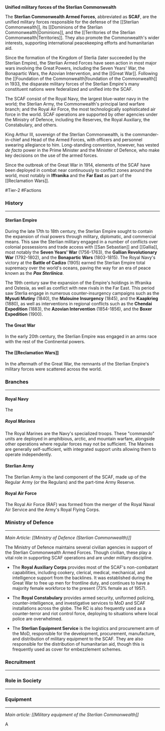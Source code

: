 **Unified military forces of the Sterlian Commonwealth**

The **Sterlian Commonwealth Armed Forces**, abbreviated as **SCAF**, are the unified military forces responsible for the defense of the [[Sterlian Commonwealth]], its [[Dominions of the Sterlian Commonwealth|Dominions]], and the [[Territories of the Sterlian Commonwealth|Territories]]. They also promote the Commonwealth's wider interests, supporting international peacekeeping efforts and humanitarian aid.

Since the formation of the Kingdom of Sterlia (later succeeded by the Sterlian Empire), the Sterlian Armed Forces have seen action in most major wars involving the Great Powers, including the Seven Years' War, the Bonapartic Wars, the Azovian Intervention, and the [[Great War]]. Following the [[Foundation of the Commonwealth|foundation of the Commonwealth]] in 1933, the disparate military forces of the Sterlian Empire's many constituent nations were federalized and unified into the SCAF. 

The SCAF consist of the Royal Navy, the largest blue-water navy in the world; the Sterlian Army, the Commonwealth's principal land warfare branch; and the Royal Air Force, the most technologically sophisticated air force in the world. SCAF operations are supported by other agencies under the Ministry of Defence, including the Reserves, the Royal Auxiliary, the Constabulary, and others.

King Arthur III, sovereign of the Sterlian Commonwealth, is the commander-in-chief and Head of the Armed Forces, with officers and personnel swearing allegiance to him. Long-standing convention, however, has vested *de facto* power in the Prime Minister and the Minister of Defence, who make key decisions on the use of the armed forces.

Since the outbreak of the Great War in 1914, elements of the SCAF have been deployed in combat near continuously to conflict zones around the world, most notably in **Iffranika** and the **Far East** as part of the [[Reclamation Wars]].

#Tier-2 #Factions 

### History
---
#### Sterlian Empire
During the late 17th to 18th century, the Sterlian Empire sought to contain the expansion of rival powers through military, diplomatic, and commercial means. This saw the Sterlian military engaged in a number of conflicts over colonial possessions and trade access with [[San Sebastian]] and [[Gallia]], most notably the **Seven Years' War** (1756-1763), the **Gallian Revolutionary War** (1792-1802), and the **Bonapartic Wars** (1803-1815). The Royal Navy's victory at the **Battle of Cadizo** (1905) earned the Sterlian Empire total supremacy over the world's oceans, paving the way for an era of peace known as the ***Pax Sterlinica***.

The 19th century saw the expansion of the Empire's holdings in Iffranika and Ostesia, as well as conflict with new rivals in the Far East. This period saw Sterlia engage in numerous counter-insurgency campaigns such as the **Mysuti Mutiny** (1840), the **Malouine Insurgency** (1845), and the **Kaapkrieg** (1880), as well as interventions in regional conflicts such as the **Chendai Expedition** (1883), the **Azovian Intervention** (1854-1856), and the **Boxer Expedition** (1900).
#### The Great War
In the early 20th century, the Sterlian Empire was engaged in an arms race with the rest of the Continental powers. 

#### The [[Reclamation Wars]]
In the aftermath of the Great War, the remnants of the Sterlian Empire's military forces were scattered across the world. 

### Branches
---
#### Royal Navy
The

##### Royal Marines
The Royal Marines are the Navy's specialized troops. These "commando" units are deployed in amphibious, arctic, and mountain warfare, alongside other operations where regular forces may not be sufficient. The Marines are generally self-sufficient, with integrated support units allowing them to operate independently.

#### Sterlian Army
The Sterlian Army is the land component of the SCAF, made up of the Regular Army (or the Regulars) and the part-time Army Reserve.

#### Royal Air Force
The Royal Air Force (RAF) was formed from the merger of the Royal Naval Air Service and the Army's Royal Flying Corps.

### Ministry of Defence
---
*Main Article: [[Ministry of Defence (Sterlian Commonwealth)]]*

The Ministry of Defence maintains several civilian agencies in support of the Sterlian Commonwealth Armed Forces. Though civilian, these play a vital role in supporting SCAF operations and are under military discipline.

- The **Royal Auxiliary Corps** provides most of the SCAF's non-combatant capabilities, including cookery, clerical, medical, mechanical, and intelligence support from the backlines. It was established during the Great War to free up men for frontline duty, and continues to have a majority female workforce to the present (73% female as of 1957).

- The **Royal Constabulary** provides armed security, uniformed policing, counter-intelligence, and investigative services to MoD and SCAF installations across the globe. The RC is also frequently used as a counter-terror and riot control force, deploying to situations where local police are overwhelmed.

- The **Sterlian Equipment Service** is the logistics and procurement arm of the MoD, responsible for the development, procurement, manufacture, and distribution of military equipment to the SCAF. They are also responsible for the distribution of humanitarian aid, though this is frequently used as cover for embezzlement schemes.
### Recruitment
---


### Role in Society
---


### Equipment
---
*Main article: [[Military equipment of the Sterlian Commonwealth]]*

A